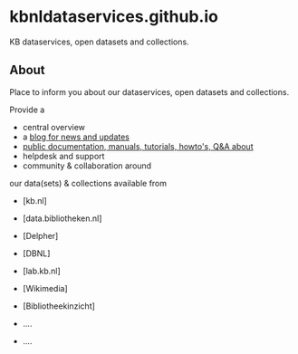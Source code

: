 # kbnldataservices.github.io
KB dataservices, open datasets and collections.

## About
Place to inform you about our dataservices, open datasets and collections.

Provide a 
* central overview 
* a [blog for news and updates](https://kbnldataservices.github.io/blog)
* [public documentation, manuals, tutorials, howto's, Q&A about](https://kbnldataservices.github.io/public-docs/) 
* helpdesk and support
* community & collaboration around 

our data(sets) & collections available from  
* [kb.nl]
* [data.bibliotheken.nl]
* [Delpher]
* [DBNL]
* [lab.kb.nl]
* [Wikimedia]
* [Bibliotheekinzicht]
* ....

* ....
